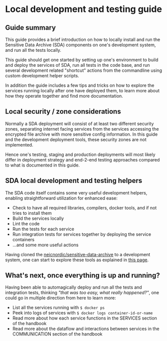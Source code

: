 # Local development and testing guide

## Guide summary

This guide provides a brief introduction on how to locally install and run the Sensitive Data Archive (SDA) components on one's development system, and run all the tests locally. 

This guide should get one started by setting up one's environment to build and deploy the services of SDA, run all tests in the code base, and run several development related "shortcut" actions from the commandline using custom development helper scripts. 

In addition the guide includes a few tips and tricks on how to explore the services running locally after one have deployed them, to learn more about how they operate together and find more documentation.


## Local security / zone considerations

Normally a SDA deployment will consist of at least two different security zones, separating internet facing services from the services accessing the encrypted file archive with more sensitive config information. In this guide and the development deployment tools, these security zones are not implemented.

Hence one's testing, staging and production deployments will most likely differ in deployment strategy and end-2-end testing approaches compared to what is documented in this guide.


## SDA local development and testing helpers

The SDA code itself contains some very useful development helpers, enabling straightforward utilization for enhanced ease:

 - Check to have all required libraries, compilers, docker tools, and if not tries to install them
 - Build the services locally
 - Lint the code
 - Run the tests for each service
 - Run integration tests for services together by deploying the service containers
 - ...and some more useful actions

Having cloned the [neicnordic/sensitive-data-archive](https://github.com/neicnordic/sensitive-data-archive/) to a development system, one can start to
 explore these tools as explained in [this page](sda-dev-test-doc.md).
 
## What's next, once everything is up and running?

Having been able to automagically deploy and run all the tests and integration tests, thinking *"that was too easy, what really happened?"*, one could go in multiple direction from here to learn more:

 - List all the services running with ```$ docker ps``` 
 - Peek into logs of services with ```$ docker logs container-id-or-name```
 - Read more about how each service functions in the SERVICES section of the handbook
 - Read more about the dataflow and interactions between services in the COMMUNICATION section of the handbook




